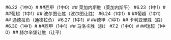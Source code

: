 #6.22（1中0）#
##西甲（1中0）##
莱加内斯胜（莱加内斯平）
#6.23（1中1）#
##葡超（1中1）##
波尔图让胜（波尔图让胜）
#6.24（1中1）#
##葡超（1中1）##
通德拉负（通德拉负）
#6.27（1中1）#
##德甲（1中1）##
卡利亚里胜（胜）
#6.30（1中1）#
##西甲（1中1）##
马洛卡胜（胜）
#7.2（1中0）#
##瑞超（1中0）##
赫尔辛堡让胜（让平）